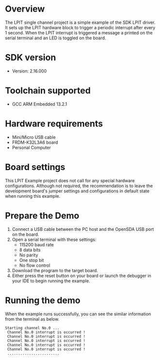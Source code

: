 Overview
========
The LPIT single channel project is a simple example of the SDK LPIT driver. It sets up the LPIT
hardware block to trigger a periodic interrupt after every 1 second. When the LPIT interrupt is triggered
a message a printed on the serial terminal and an LED is toggled on the board.


SDK version
===========
- Version: 2.16.000

Toolchain supported
===================
- GCC ARM Embedded  13.2.1

Hardware requirements
=====================
- Mini/Micro USB cable
- FRDM-K32L3A6 board
- Personal Computer

Board settings
==============
This LPIT Example project does not call for any special hardware configurations. Although not required, the recommendation is to leave the development
board's jumper settings and configurations in default state when running this example.

Prepare the Demo
================
1. Connect a USB cable between the PC host and the OpenSDA USB port on the board.
2. Open a serial terminal with these settings:
    - 115200 baud rate
    - 8 data bits
    - No parity
    - One stop bit
    - No flow control
3. Download the program to the target board.
4. Either press the reset button on your board or launch the debugger in your IDE to begin running the example.

Running the demo
================
When the example runs successfully, you can see the similar information from the terminal as below.

~~~~~~~~~~~~~~~~~~~~~
Starting channel No.0 ...
 Channel No.0 interrupt is occurred !
 Channel No.0 interrupt is occurred !
 Channel No.0 interrupt is occurred !
 Channel No.0 interrupt is occurred !
 Channel No.0 interrupt is occurred !
 ........................
~~~~~~~~~~~~~~~~~~~~~
